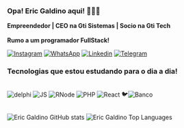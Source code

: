 ### Opa! Eric Galdino aqui! 🚀💭🔥
<strong>Empreendedor | CEO na Gti Sistemas | Socio na Gti Tech</strong> <br><br>
<strong>Rumo a um programador FullStack!</strong>


[![Instagram](https://img.shields.io/badge/Instagram-E4405F?style=for-the-badge&logo=instagram&logoColor=white)](https://www.instagram.com/ericgaldinooficial/)
[![WhatsApp](https://img.shields.io/badge/WhatsApp-25D366?style=for-the-badge&logo=whatsapp&logoColor=white)](https://wa.me/5575988910494?text=Vim+atrav%C3%A9s+do+GitHut%21)
[![Linkedin](https://img.shields.io/badge/LinkedIn-0077B5?style=for-the-badge&logo=linkedin&logoColor=white)](https://www.linkedin.com/in/ericlinux/)
[![Telegram](https://img.shields.io/badge/Telegram-2CA5E0?style=for-the-badge&logo=telegram&logoColor=white)](https://t.me/egstecnologia)

### <strong> Tecnologias que estou estudando para o dia a dia! </strong> 

<div style="display: inline_block"></br>
    <img align="center" alt="delphi" src="https://img.shields.io/badge/Delphi-B22222?style=for-the-badge&logo=delphi&logoColor=white">
    <img align="center" alt="JS" src="https://img.shields.io/badge/JavaScript-F7DF1E?style=for-the-badge&logo=javascript&logoColor=black">
    <img align="center" alt="RNode" src="https://img.shields.io/badge/Node.js-43853D?style=for-the-badge&logo=node.js&logoColor=white">
    <img align="center" alt="PHP" src="https://img.shields.io/badge/PHP-777BB4?style=for-the-badge&logo=php&logoColor=white">
    <img align="center" alt="React" src="https://img.shields.io/badge/React-20232A?style=for-the-badge&logo=react&logoColor=61DAFB">
   🐦<img align="center" alt="Banco" src="https://img.shields.io/badge/FireBird-20232A?style=for-the-badge&logo">

</div></br>

![Eric Galdino GitHub stats](https://github-readme-stats.vercel.app/api?username=egstecnologia&theme=vue-dark&show_icons=true&hide_border=false&count_private=true)
![Eric Galdino Top Languages](https://github-readme-stats.vercel.app/api/top-langs/?username=egstecnologia&theme=vue-dark&show_icons=true&hide_border=false&layout=compact)
<!--     <img align="center" alt="flutter" src="https://img.shields.io/badge/Flutter-02569B?style=for-the-badge&logo=flutter&logoColor=white"> -->
